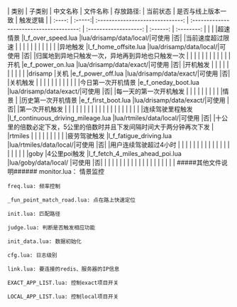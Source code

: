 |  类别  | 子类别 | 中文名称                         | 文件名称                                 | 存放路径:          	| 当前状态 | 是否与线上版本一致 | 触发逻辑 |
| :----: | :-----:| :------------------------------: | :--------------------------------------: | :-------------------: | :------: | :--------: |
|        |        |超速情景		             |l_f_over_speed.lua	 	        |lua/drisamp/data/local/|可使用    |否| 	|当前速度超过限速 
|	 |	  |				     |						|			|          |  |  	|
|        |        |异地触发			     |l_f_home_offsite.lua      	   	|lua/drisamp/data/local/|可使用    |否|		|归属地到异地只触发一次，异地再到异地也只触发一次
|	 |	  |				     |						|			|          |  |		|
|        |        |开机      			     |e_f_power_on.lua				|lua/drisamp/data/exact/|可使用    |否|		|开机触发
|	 |	  |				     |						|			|          |  |		|
|        |drisamp |关机            		     |e_f_power_off.lua				|lua/drisamp/data/exact/|可使用    |否|		|关机触发
|	 |	  |				     |						|			|          |  |		|
|        |        |今日第一次开机情景                |e_f_oneday_boot.lua            	        |lua/drisamp/data/exact/|可使用    |否|		|每一天的第一次开机触发
|	 |	  |				     |						|			|          |  |		|
|情景    |        |历史第一次开机情景                |e_f_first_boot.lua       		        |lua/drisamp/data/exact/|可使用    |否|		|第一次开机触发
|	 |	  |				     |						|			|          |  |		|
|	 |	  |				     |						|			|          |  |		|
|        |	  |连续驾驶里程触发                  |l_f_continuous_driving_mileage.lua        |lua/rtmiles/data/local/|可使用    |否|		|十公里的倍数必定下发，5公里的倍数时并且下发间隔时间大于两分钟再次下发
|        |rtmiles |		                     |					        |			|          |  |		|
|        |        |疲劳驾驶触发                      |l_f_fatigue_driving.lua        	        |lua/rtmiles/data/local/|可使用    |否|		|用户连续驾驶超过4小时
|	 |	  |				     |						|			|          |  |		|
|	 |	  |				     |						|			|          |  |		|
|        |goby    |4公里poi触发                      |l_f_fetch_4_miles_ahead_poi.lua           |lua/goby/data/local/ 	|可使用    |否|		|
|	 |	  |				     |						|			|          |  |		|
|	 |	  |				     |						|			|          |  |		|
#####其他文件说明######
	monitor.lua： 情景监控
	
	freq.lua: 频率控制
	
	_fun_point_match_road.lua: 点在路上快速定位
	
	init.lua: 匹配路径
	
	judge.lua: 判断是否触发相应功能

	init_data.lua: 数据初始化

	cfg.lua: 日志级别

	link.lua: 要连接的redis、服务器的IP信息	

	EXACT_APP_LIST.lua: 控制exact项目开关

	LOCAL_APP_LIST.lua: 控制local项目开关
	
